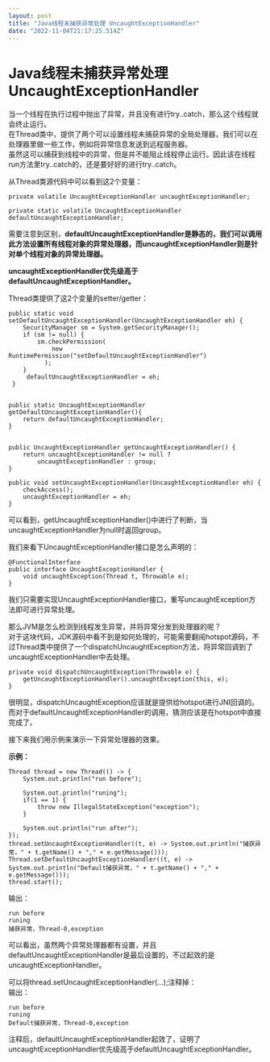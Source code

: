 ```yaml
---
layout: post
title: "Java线程未捕获异常处理 UncaughtExceptionHandler"
date: "2022-11-04T21:17:25.514Z"
---
```

Java线程未捕获异常处理 UncaughtExceptionHandler
======================================

当一个线程在执行过程中抛出了异常，并且没有进行try..catch，那么这个线程就会终止运行。  
在Thread类中，提供了两个可以设置线程未捕获异常的全局处理器，我们可以在处理器里做一些工作，例如将异常信息发送到远程服务器。  
虽然这可以捕获到线程中的异常，但是并不能阻止线程停止运行。因此该在线程run方法里try..catch的，还是要好好的进行try..catch。

从Thread类源代码中可以看到这2个变量：

    private volatile UncaughtExceptionHandler uncaughtExceptionHandler;
    
    private static volatile UncaughtExceptionHandler defaultUncaughtExceptionHandler;
    

需要注意到区别，**defaultUncaughtExceptionHandler是静态的，我们可以调用此方法设置所有线程对象的异常处理器，而uncaughtExceptionHandler则是针对单个线程对象的异常处理器。**

**uncaughtExceptionHandler优先级高于defaultUncaughtExceptionHandler。**

Thread类提供了这2个变量的setter/getter：

    public static void setDefaultUncaughtExceptionHandler(UncaughtExceptionHandler eh) {
        SecurityManager sm = System.getSecurityManager();
        if (sm != null) {
            sm.checkPermission(
                new RuntimePermission("setDefaultUncaughtExceptionHandler")
              );
        }
         defaultUncaughtExceptionHandler = eh;
     }
    
        
    public static UncaughtExceptionHandler getDefaultUncaughtExceptionHandler(){
        return defaultUncaughtExceptionHandler;
    }
    
    
    public UncaughtExceptionHandler getUncaughtExceptionHandler() {
        return uncaughtExceptionHandler != null ?
            uncaughtExceptionHandler : group;
    }
    
    public void setUncaughtExceptionHandler(UncaughtExceptionHandler eh) {
        checkAccess();
        uncaughtExceptionHandler = eh;
    }
    

可以看到，getUncaughtExceptionHandler()中进行了判断，当uncaughtExceptionHandler为null时返回group。

我们来看下UncaughtExceptionHandler接口是怎么声明的：

    @FunctionalInterface
    public interface UncaughtExceptionHandler {
        void uncaughtException(Thread t, Throwable e);
    }
    

我们只需要实现UncaughtExceptionHandler接口，重写uncaughtException方法即可进行异常处理。

那么JVM是怎么检测到线程发生异常，并将异常分发到处理器的呢？  
对于这块代码，JDK源码中看不到是如何处理的，可能需要翻阅hotspot源码，不过Thread类中提供了一个dispatchUncaughtException方法，将异常回调到了uncaughtExceptionHandler中去处理。

    private void dispatchUncaughtException(Throwable e) {
        getUncaughtExceptionHandler().uncaughtException(this, e);
    }
    

很明显，dispatchUncaughtException应该就是提供给hotspot进行JNI回调的。  
而对于defaultUncaughtExceptionHandler的调用，猜测应该是在hotspot中直接完成了。

接下来我们用示例来演示一下异常处理器的效果。

**示例：**

    Thread thread = new Thread(() -> {
        System.out.println("run before");
    
        System.out.println("runing");
        if(1 == 1) {
            throw new IllegalStateException("exception");
        }
    
        System.out.println("run after");
    });
    thread.setUncaughtExceptionHandler((t, e) -> System.out.println("捕获异常，" + t.getName() + "," + e.getMessage()));
    Thread.setDefaultUncaughtExceptionHandler((t, e) -> System.out.println("Default捕获异常，" + t.getName() + "," + e.getMessage()));
    thread.start();
    

输出：

    run before
    runing
    捕获异常，Thread-0,exception
    

可以看出，虽然两个异常处理器都有设置，并且defaultUncaughtExceptionHandler是最后设置的，不过起效的是uncaughtExceptionHandler。

可以将thread.setUncaughtExceptionHandler(...);注释掉：  
输出：

    run before
    runing
    Default捕获异常，Thread-0,exception
    

注释后，defaultUncaughtExceptionHandler起效了，证明了uncaughtExceptionHandler优先级高于defaultUncaughtExceptionHandler。